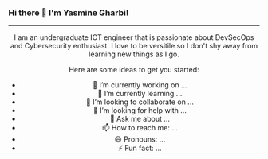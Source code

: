 
### Hi there 👋 I'm Yasmine Gharbi!
<div align="center">
<hr>
I am an undergraduate ICT engineer that is passionate about DevSecOps and Cybersecurity enthusiast.
I love to be versitile so I don't shy away from learning new things as I go. 

Here are some ideas to get you started:

- 🔭 I’m currently working on ...
- 🌱 I’m currently learning ...
- 👯 I’m looking to collaborate on ...
- 🤔 I’m looking for help with ...
- 💬 Ask me about ...
- 📫 How to reach me: ...
- 😄 Pronouns: ...
- ⚡ Fun fact: ...

</div>
